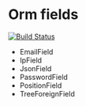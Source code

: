 # Orm fields

[![Build Status](https://travis-ci.org/MindyPHP/OrmFields.svg?branch=master)](https://travis-ci.org/MindyPHP/OrmFields)

* EmailField
* IpField
* JsonField
* PasswordField
* PositionField
* TreeForeignField
